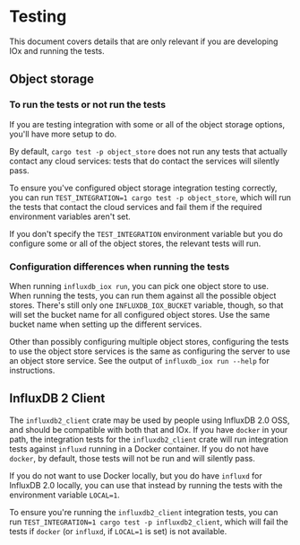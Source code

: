 # Testing

This document covers details that are only relevant if you are developing IOx and running the tests.

## Object storage

### To run the tests or not run the tests

If you are testing integration with some or all of the object storage options, you'll have more
setup to do.

By default, `cargo test -p object_store` does not run any tests that actually contact
any cloud services: tests that do contact the services will silently pass.

To ensure you've configured object storage integration testing correctly, you can run
`TEST_INTEGRATION=1 cargo test -p object_store`, which will run the tests that contact the cloud
services and fail them if the required environment variables aren't set.

If you don't specify the `TEST_INTEGRATION` environment variable but you do configure some or all
of the object stores, the relevant tests will run.

### Configuration differences when running the tests

When running `influxdb_iox run`, you can pick one object store to use. When running the tests,
you can run them against all the possible object stores. There's still only one
`INFLUXDB_IOX_BUCKET` variable, though, so that will set the bucket name for all configured object
stores. Use the same bucket name when setting up the different services.

Other than possibly configuring multiple object stores, configuring the tests to use the object
store services is the same as configuring the server to use an object store service. See the output
of `influxdb_iox run --help` for instructions.

## InfluxDB 2 Client

The `influxdb2_client` crate may be used by people using InfluxDB 2.0 OSS, and should be compatible
with both that and IOx. If you have `docker` in your path, the integration tests for the
`influxdb2_client` crate will run integration tests against `influxd` running in a Docker
container. If you do not have `docker`, by default, those tests will not be run and will silently
pass.

If you do not want to use Docker locally, but you do have `influxd` for InfluxDB
2.0 locally, you can use that instead by running the tests with the environment variable `LOCAL=1`.

To ensure you're running the `influxdb2_client` integration tests, you can run `TEST_INTEGRATION=1
cargo test -p influxdb2_client`, which will fail the tests if `docker` (or `influxd`, if `LOCAL=1`
is set) is not available.
